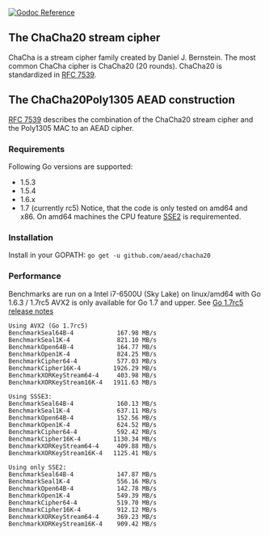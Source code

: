 [![Godoc Reference](https://godoc.org/github.com/aead/chacha20?status.svg)](https://godoc.org/github.com/aead/chacha20)

## The ChaCha20 stream cipher

ChaCha is a stream cipher family created by Daniel J. Bernstein. The most common ChaCha cipher is
ChaCha20 (20 rounds). ChaCha20 is standardized in [RFC 7539](https://tools.ietf.org/html/rfc7539 "RFC 7539").

## The ChaCha20Poly1305 AEAD construction

[RFC 7539](https://tools.ietf.org/html/rfc7539 "RFC 7539") describes the combination
of the ChaCha20 stream cipher and the Poly1305 MAC to an AEAD cipher.

### Requirements
Following Go versions are supported:
 - 1.5.3
 - 1.5.4
 - 1.6.x
 - 1.7 (currently rc5)
Notice, that the code is only tested on amd64 and x86.
On amd64 machines the CPU feature [SSE2](https://en.wikipedia.org/wiki/SSE2 "Wikipedia") is requiremented. 

### Installation
Install in your GOPATH: `go get -u github.com/aead/chacha20`  

### Performance
Benchmarks are run on a Intel i7-6500U (Sky Lake) on linux/amd64 with Go 1.6.3 / 1.7rc5
AVX2 is only available for Go 1.7 and upper. See [Go 1.7rc5 release notes](https://tip.golang.org/doc/go1.7) 
```
Using AVX2 (Go 1.7rc5)
BenchmarkSeal64B-4            167.98 MB/s
BenchmarkSeal1K-4             821.10 MB/s
BenchmarkOpen64B-4            164.77 MB/s
BenchmarkOpen1K-4             824.25 MB/s
BenchmarkCipher64-4           577.03 MB/s
BenchmarkCipher16K-4         1926.29 MB/s
BenchmarkXORKeyStream64-4     403.98 MB/s
BenchmarkXORKeyStream16K-4   1911.63 MB/s

Using SSSE3:
BenchmarkSeal64B-4        	  160.13 MB/s
BenchmarkSeal1K-4         	  637.11 MB/s
BenchmarkOpen64B-4        	  152.56 MB/s
BenchmarkOpen1K-4         	  624.52 MB/s
BenchmarkCipher64-4       	  592.42 MB/s
BenchmarkCipher16K-4      	 1130.34 MB/s
BenchmarkXORKeyStream64-4 	  409.88 MB/s
BenchmarkXORKeyStream16K-4	 1125.41 MB/s

Using only SSE2:
BenchmarkSeal64B-4        	  147.87 MB/s
BenchmarkSeal1K-4         	  556.16 MB/s
BenchmarkOpen64B-4        	  142.78 MB/s
BenchmarkOpen1K-4         	  549.39 MB/s
BenchmarkCipher64-4       	  519.70 MB/s
BenchmarkCipher16K-4      	  912.12 MB/s
BenchmarkXORKeyStream64-4 	  369.23 MB/s
BenchmarkXORKeyStream16K-4	  909.42 MB/s
```
